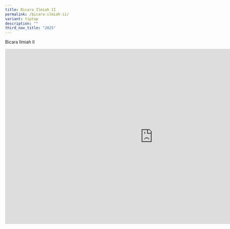 ```yaml
---
title: Bicara Ilmiah II
permalink: /bicara-ilmiah-ii/
variant: tiptap
description: ""
third_nav_title: "2025"
---
```

<p>Bicara Ilmiah II</p>
<div class="iframe-wrapper">
<iframe height="569" width="960" allowfullscreen="true" frameborder="0" src="https://docs.google.com/presentation/d/e/2PACX-1vTUsMX5zMQuZgaj7xq8-dkji2O3-N8pUH-iqNl0UGEv8f2gyPGCCCh4EI_lZ8CU3FDtJkec1vCDin4U/pubembed?start=false&amp;loop=false&amp;delayms=3000"></iframe>
</div>
<p></p>